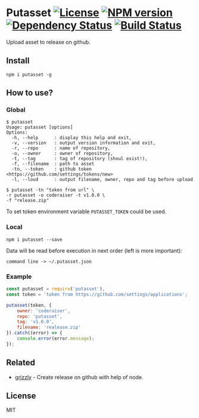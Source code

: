 # Putasset [![License][LicenseIMGURL]][LicenseURL] [![NPM version][NPMIMGURL]][NPMURL] [![Dependency Status][DependencyStatusIMGURL]][DependencyStatusURL] [![Build Status][BuildStatusIMGURL]][BuildStatusURL]

Upload asset to release on github.

## Install

```
npm i putasset -g
```
## How to use?

### Global

```
$ putasset
Usage: putasset [options]
Options:
  -h, --help      : display this help and exit,
  -v, --version   : output version information and exit,
  -r, --repo      : name of repository,
  -o, --owner     : owner of repository,
  -t, --tag       : tag of repository (shoul exist!),
  -f, --filename  : path to asset
  -tn, --token    : github token <https://github.com/settings/tokens/new>
  -l, --loud      : output filename, owner, repo and tag before upload

$ putasset -tn "token from url" \
-r putasset -o coderaiser -t v1.0.0 \
-f "release.zip"
```
To set token environment variable `PUTASSET_TOKEN` could be used.

### Local

```
npm i putasset --save
```

Data will be read before execution in next order (left is more important):

`command line -> ~/.putasset.json`

### Example

```js
const putasset = require('putasset'),
const token = 'token from https://github.com/settings/applications';

putasset(token, {
    owner: 'coderaiser',
    repo: 'putasset',
    tag: 'v1.0.0',
    filename: 'realease.zip'
}).catch((error) => {
    console.error(error.message);
});
```

## Related

- [grizzly](https://github.com/coderaiser/node-grizzly "Grizzly") - Create release on github with help of node.

## License

MIT

[NPMIMGURL]:                https://img.shields.io/npm/v/putasset.svg?style=flat
[BuildStatusIMGURL]:        https://img.shields.io/travis/coderaiser/node-putasset/master.svg?style=flat
[DependencyStatusIMGURL]:   https://img.shields.io/david/coderaiser/node-putasset.svg?style=flat
[LicenseIMGURL]:            https://img.shields.io/badge/license-MIT-317BF9.svg?style=flat
[NPMURL]:                   https://npmjs.org/package/putasset "npm"
[BuildStatusURL]:           https://travis-ci.org/coderaiser/node-putasset  "Build Status"
[DependencyStatusURL]:      https://david-dm.org/coderaiser/node-putasset "Dependency Status"
[LicenseURL]:               https://tldrlegal.com/license/mit-license "MIT License"

